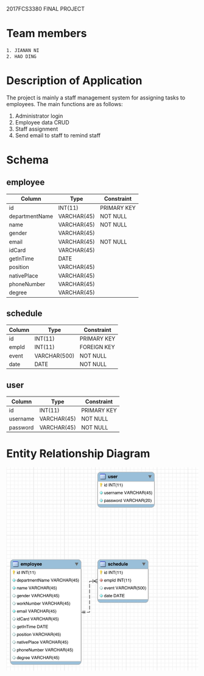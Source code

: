 2017FCS3380
FINAL PROJECT

# Team members
    1. JIANAN NI
    2. HAO DING

# Description of Application
The project is mainly a staff management system for assigning tasks to employees. The main functions are as follows:
1. Administrator login
2. Employee data CRUD
3. Staff assignment
4. Send email to staff to remind staff

# Schema
## employee
Column | Type | Constraint
---|---|---
id | INT(11) | PRIMARY KEY
departmentName | VARCHAR(45) | NOT NULL
name | VARCHAR(45) | NOT NULL
gender | VARCHAR(45) |
email | VARCHAR(45) | NOT NULL
idCard | VARCHAR(45) |
getInTime | DATE |
position | VARCHAR(45) |
nativePlace | VARCHAR(45) |
phoneNumber | VARCHAR(45) |
degree | VARCHAR(45) |

## schedule
Column | Type | Constraint
---|---|---
id | INT(11) | PRIMARY KEY
empId | INT(11) | FOREIGN KEY
event | VARCHAR(500) | NOT NULL
date | DATE | NOT NULL

## user
Column | Type | Constraint
---|---|---
id | INT(11) | PRIMARY KEY
username | VARCHAR(45) | NOT NULL
password | VARCHAR(45) | NOT NULL


# Entity Relationship Diagram
![image](ERD.png)
